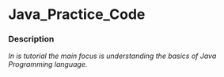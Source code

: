 # Java_Practice_Code

### Description 
_In is tutorial the main focus is understanding the basics of Java Programming language._




 
  
   
    
     
     
